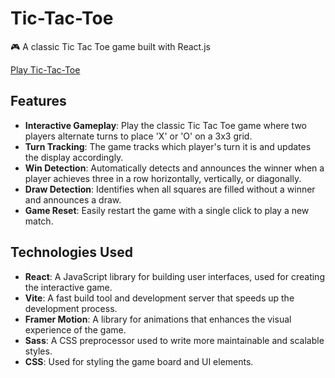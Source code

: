 # Tic-Tac-Toe

🎮 A classic Tic Tac Toe game built with React.js

[Play Tic-Tac-Toe](https://tic-tac-toe-game-mz.netlify.app/)

## Features

- **Interactive Gameplay**: Play the classic Tic Tac Toe game where two players alternate turns to place 'X' or 'O' on a 3x3 grid.
- **Turn Tracking**: The game tracks which player's turn it is and updates the display accordingly.
- **Win Detection**: Automatically detects and announces the winner when a player achieves three in a row horizontally, vertically, or diagonally.
- **Draw Detection**: Identifies when all squares are filled without a winner and announces a draw.
- **Game Reset**: Easily restart the game with a single click to play a new match.

## Technologies Used

- **React**: A JavaScript library for building user interfaces, used for creating the interactive game.
- **Vite**: A fast build tool and development server that speeds up the development process.
- **Framer Motion**: A library for animations that enhances the visual experience of the game.
- **Sass**: A CSS preprocessor used to write more maintainable and scalable styles.
- **CSS**: Used for styling the game board and UI elements.

